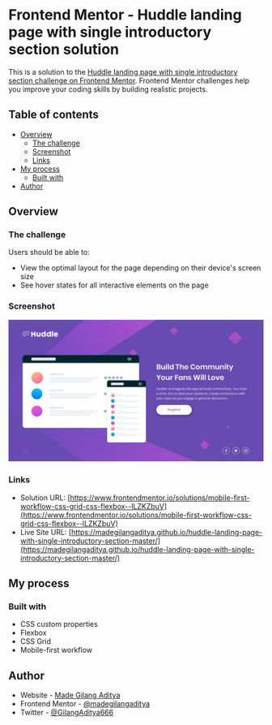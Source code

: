 # Frontend Mentor - Huddle landing page with single introductory section solution

This is a solution to the [Huddle landing page with single introductory section challenge on Frontend Mentor](https://www.frontendmentor.io/challenges/huddle-landing-page-with-a-single-introductory-section-B_2Wvxgi0). Frontend Mentor challenges help you improve your coding skills by building realistic projects. 

## Table of contents

- [Overview](#overview)
  - [The challenge](#the-challenge)
  - [Screenshot](#screenshot)
  - [Links](#links)
- [My process](#my-process)
  - [Built with](#built-with)
- [Author](#author)

## Overview

### The challenge

Users should be able to:

- View the optimal layout for the page depending on their device's screen size
- See hover states for all interactive elements on the page

### Screenshot

![](./design/desktop-design.jpg)

### Links

- Solution URL: [https://www.frontendmentor.io/solutions/mobile-first-workflow-css-grid-css-flexbox--lLZKZbuV](https://www.frontendmentor.io/solutions/mobile-first-workflow-css-grid-css-flexbox--lLZKZbuV)
- Live Site URL: [https://madegilangaditya.github.io/huddle-landing-page-with-single-introductory-section-master/](https://madegilangaditya.github.io/huddle-landing-page-with-single-introductory-section-master/)

## My process

### Built with

- CSS custom properties
- Flexbox
- CSS Grid
- Mobile-first workflow

## Author

- Website - [Made Gilang Aditya](https://mdgilangaditya.com)
- Frontend Mentor - [@madegilangaditya](https://www.frontendmentor.io/profile/madegilangaditya)
- Twitter - [@GilangAditya666](https://www.twitter.com/GilangAditya666)
